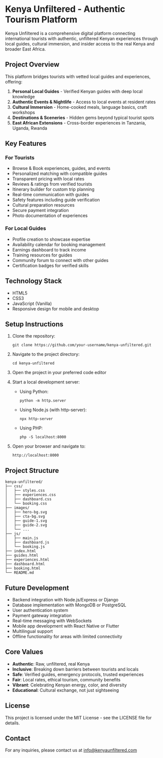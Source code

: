 # Kenya Unfiltered - Authentic Tourism Platform

Kenya Unfiltered is a comprehensive digital platform connecting international tourists with authentic, unfiltered Kenyan experiences through local guides, cultural immersion, and insider access to the real Kenya and broader East Africa.

## Project Overview

This platform bridges tourists with vetted local guides and experiences, offering:

1. **Personal Local Guides** - Verified Kenyan guides with deep local knowledge
2. **Authentic Events & Nightlife** - Access to local events at resident rates
3. **Cultural Immersion** - Home-cooked meals, language basics, craft workshops
4. **Destinations & Sceneries** - Hidden gems beyond typical tourist spots
5. **East African Extensions** - Cross-border experiences in Tanzania, Uganda, Rwanda

## Key Features

### For Tourists
- Browse & Book experiences, guides, and events
- Personalized matching with compatible guides
- Transparent pricing with local rates
- Reviews & ratings from verified tourists
- Itinerary builder for custom trip planning
- Real-time communication with guides
- Safety features including guide verification
- Cultural preparation resources
- Secure payment integration
- Photo documentation of experiences

### For Local Guides
- Profile creation to showcase expertise
- Availability calendar for booking management
- Earnings dashboard to track income
- Training resources for guides
- Community forum to connect with other guides
- Certification badges for verified skills

## Technology Stack

- HTML5
- CSS3
- JavaScript (Vanilla)
- Responsive design for mobile and desktop

## Setup Instructions

1. Clone the repository:
   ```
   git clone https://github.com/your-username/kenya-unfiltered.git
   ```

2. Navigate to the project directory:
   ```
   cd kenya-unfiltered
   ```

3. Open the project in your preferred code editor

4. Start a local development server:
   - Using Python:
     ```
     python -m http.server
     ```
   - Using Node.js (with http-server):
     ```
     npx http-server
     ```
   - Using PHP:
     ```
     php -S localhost:8000
     ```

5. Open your browser and navigate to:
   ```
   http://localhost:8000
   ```

## Project Structure

```
kenya-unfiltered/
├── css/
│   ├── styles.css
│   ├── experiences.css
│   ├── dashboard.css
│   └── booking.css
├── images/
│   ├── hero-bg.svg
│   ├── cta-bg.svg
│   ├── guide-1.svg
│   ├── guide-2.svg
│   └── ...
├── js/
│   ├── main.js
│   ├── dashboard.js
│   └── booking.js
├── index.html
├── guides.html
├── experiences.html
├── dashboard.html
├── booking.html
└── README.md
```

## Future Development

- Backend integration with Node.js/Express or Django
- Database implementation with MongoDB or PostgreSQL
- User authentication system
- Payment gateway integration
- Real-time messaging with WebSockets
- Mobile app development with React Native or Flutter
- Multilingual support
- Offline functionality for areas with limited connectivity

## Core Values

- **Authentic**: Raw, unfiltered, real Kenya
- **Inclusive**: Breaking down barriers between tourists and locals
- **Safe**: Verified guides, emergency protocols, trusted experiences
- **Fair**: Local rates, ethical tourism, community benefits
- **Vibrant**: Celebrating Kenyan energy, color, and diversity
- **Educational**: Cultural exchange, not just sightseeing

## License

This project is licensed under the MIT License - see the LICENSE file for details.

## Contact

For any inquiries, please contact us at info@kenyaunfiltered.com